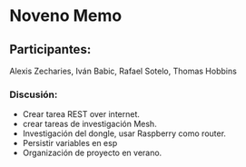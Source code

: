 # Noveno Memo

## Participantes:
Alexis Zecharies, Iván Babic, Rafael Sotelo, Thomas Hobbins


### Discusión:
- Crear tarea REST over internet.
- crear tareas de investigación Mesh.
- Investigación del dongle, usar Raspberry como router.
- Persistir variables en esp
- Organización de proyecto en verano.
